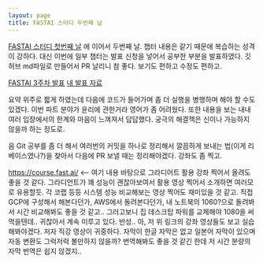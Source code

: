 ```yaml
---
layout: page
title: FASTAI 스터디 두번째 날
---
```

[FASTAI 스터디 첫번째 날](https://progh2.github.io/test-blog/2020/09/08/FASTAI-%EC%8A%A4%ED%84%B0%EB%94%94-%EC%B2%AB%EB%B2%88%EC%A7%B8-%EB%82%A0.html) 에 이어서 두번째 날.
챕터 내용은 같기 때문에 복습하는 성격이 강하다. 대신 이번에 일부 챕터는 발표 신청을 넣어서 공부한 부분을 발표하였다. 깃허브 md파일로 만들어서 PR 날리니 참 좋다. 보기도 편하고 수정도 편하고.

[FASTAI 3주차 발표](https://github.com/fast-ai-kr/fast-ai-study/tree/master/Week3/Sunday)
[내 발표 자료](https://github.com/fast-ai-kr/fast-ai-study/blob/master/Week3/Sunday/3rd_week_Sun_02_ham.md)

요약 위주로 짧게 하였는데 다음에 코드가 들어가며 좀 더 실행을 병행하며 해야 할 수도 있겠다. 이번 파트 분야가 윤리에 관한거라 영어가 좀 어려웠다.
또한 내용을 보는 내내 여러 입장에서의 한계와 마음이 느껴져서 답답했다. 궁극의 해결책은 신이나 가능하지 않을까 하는 정도로. 

음 Git 공부를 좀 더 해서 여러번의 커밋을 하나로 정리해서 깔끔하게 보내는 법(이게 리베이스였나?)을 찾아서 다음에 PR 보낼 때는 정리해야겠다. 강좌도 좀 찍고.

https://course.fast.ai/ <-- 여기 내용 바탕으로 그라디어트 활용 강좌 찍어서 올려도 좋을 것 같다. 
그라디언트가 꽤 성능이 괜찮아보여서 활용 영상 찍어서 소개하면 여러모로 유용할듯. 각 코랩 등등 시스템 성능 비교해보는 영상 찍어도 재미있을 것 같고. 
직접 GCP에 구성해서 해본다던가, AWS에서 돌려본다던가, 내 노트북의 1060?으로 돌려봐서 시간 비교해봐도 좋을 것 같고.. 
그러고보니 집 데스크탑 파워를 교체해야 1080을 써먹을텐데.. 귀찮아서 계속 미루고 있다. 반성.. 
아, 저 위 링크의 강좌 영상들도 보고 실습해봐야겠다. 저자 직강 영상이 귀중하다. 
자막이 한글 자막은 없고 일본어 자막이 있으며 자동 변환도 그럭저럭 볼만하지 않을까? 
번역해봐도 좋을 것 같긴 한데 저 시간 분량의 자막 번역은 쉽지 않겠지.. 
